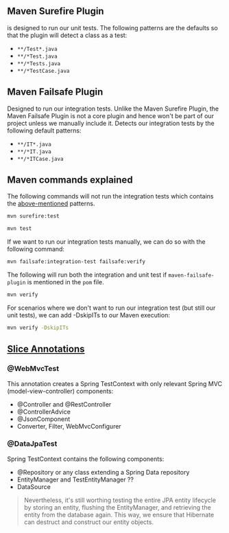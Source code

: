 ## Maven Surefire Plugin
is designed to run our unit tests. The following patterns are the defaults so that the plugin will detect a class as a test:
- `**/Test*.java`
- `**/*Test.java`
- `**/*Tests.java`
- `**/*TestCase.java`

## Maven Failsafe Plugin
Designed to run our integration tests. Unlike the Maven Surefire Plugin, the Maven Failsafe Plugin is not a core plugin and hence won't be part of our project unless we manually include it. Detects our integration tests by the following default patterns:
- `**/IT*.java`
- `**/*IT.java`
- `**/*ITCase.java`


## Maven commands explained

The following commands will not run the integration tests which contains the [above-mentioned](#maven-failsafe-plugin) patterns. 
```bash
mvn surefire:test
```

```bash
mvn test
```

If we want to run our integration tests manually, we can do so with the following command:
```bash
mvn failsafe:integration-test failsafe:verify
```

The following will run both the integration and unit test if `maven-failsafe-plugin` is mentioned in the `pom` file.
```bash
mvn verify
```

For scenarios where we don't want to run our integration test (but still our unit tests), we can add -DskipITs to our Maven execution:
```bash
mvn verify -DskipITs
```

## [Slice Annotations](https://rieckpil.de/spring-boot-test-slices-overview-and-usage/)

### @WebMvcTest
This annotation creates a Spring TestContext with only relevant Spring MVC (model-view-controller) components:
- @Controller and @RestController
- @ControllerAdvice
- @JsonComponent
- Converter, Filter, WebMvcConfigurer

### @DataJpaTest
Spring TestContext contains the following components:
- @Repository or any class extending a Spring Data repository
- EntityManager and TestEntityManager ??
- DataSource

> Nevertheless, it's still worthing testing the entire JPA entity lifecycle by storing an entity, flushing the EntityManager, and retrieving the entity from the database again. This way, we ensure that Hibernate can destruct and construct our entity objects.

